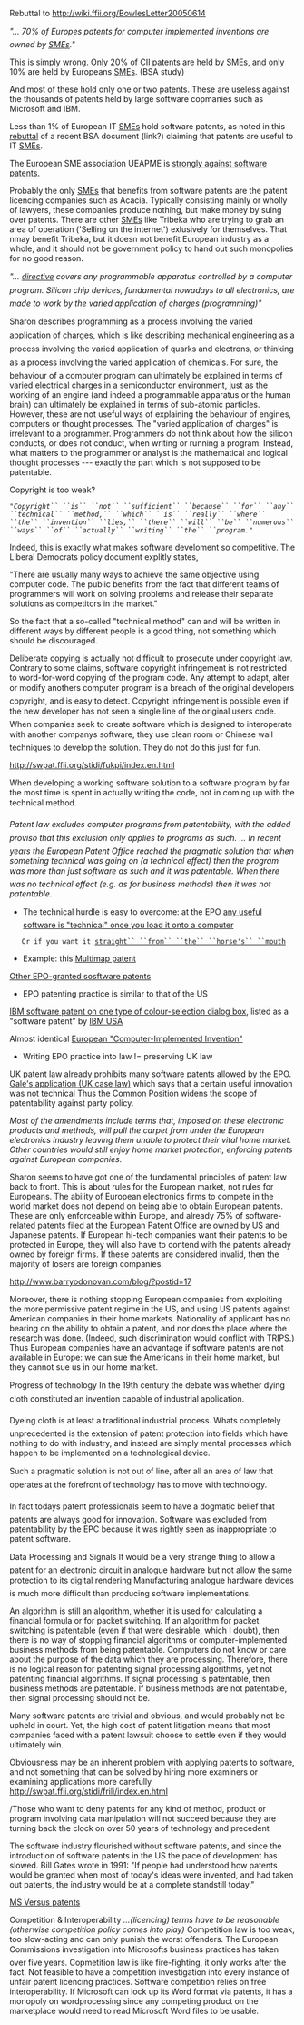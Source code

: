 Rebuttal to <http://wiki.ffii.org/BowlesLetter20050614>

*\"\... 70% of Europes patents for computer implemented inventions are
owned by [SMEs](SMEs "wikilink").\"*

This is simply wrong. Only 20% of CII patents are held by
[SMEs](SMEs "wikilink"), and only 10% are held by Europeans
[SMEs](SMEs "wikilink"). (BSA study)

And most of these hold only one or two patents. These are useless
against the thousands of patents held by large software copmanies such
as Microsoft and IBM.

Less than 1% of European IT [SMEs](SMEs "wikilink") hold software
patents, as noted in this
[rebuttal](http://comment.zdnet.co.uk/other/0,39020682,39205463,00.htm "wikilink")
of a recent BSA document (link?) claiming that patents are useful to IT
[SMEs](SMEs "wikilink").

The European SME association UEAPME is [strongly against software
patents.](http://www.eubusiness.com/press/ueapme.2005-06-22 "wikilink")

Probably the only [SMEs](SMEs "wikilink") that benefits from software
patents are the patent licencing companies such as Acacia. Typically
consisting mainly or wholly of lawyers, these companies produce nothing,
but make money by suing over patents. There are other
[SMEs](SMEs "wikilink") like Tribeka who are trying to grab an area of
operation (\'Selling on the internet\') exlusively for themselves. That
nmay benefit Tribeka, but it doesn not benefit European industry as a
whole, and it should not be government policy to hand out such
monopolies for no good reason.

*\"\... [directive](the "wikilink") covers any programmable apparatus
controlled by a computer program. Silicon chip devices, fundamental
nowadays to all electronics, are made to work by the varied application
of charges (programming)\"*

Sharon describes programming as a process involving the varied
application of charges, which is like describing mechanical engineering
as a process involving the varied application of quarks and electrons,
or thinking as a process involving the varied application of
chemicals. For sure, the behaviour of a computer program can ultimately
be explained in terms of varied electrical charges in a semiconductor
environment, just as the working of an engine (and indeed a programmable
apparatus or the human brain) can ultimately be explained in terms of
sub-atomic particles. However, these are not useful ways of explaining
the behaviour of engines, computers or thought processes. The \"varied
application of charges\" is irrelevant to a programmer. Programmers do
not think about how the silicon conducts, or does not conduct, when
writing or running a program. Instead, what matters to the programmer or
analyst is the mathematical and logical thought processes \-\-- exactly
the part which is not supposed to be patentable.

Copyright is too weak?

*`"Copyright`` ``is`` ``not`` ``sufficient`` ``because`` ``for`` ``any`` ``technical`` ``method,`` ``which`` ``is`` ``really`` ``where`` ``the`` ``invention`` ``lies,`` ``there`` ``will`` ``be`` ``numerous`` ``ways`` ``of`` ``actually`` ``writing`` ``the`` ``program."`*

Indeed, this is exactly what makes software develoment so competitive.
The Liberal Democrats policy document explitly states,

\"There are usually many ways to achieve the same objective using
computer code. The public benefits from the fact that different teams of
programmers will work on solving problems and release their separate
solutions as competitors in the market.\"

So the fact that a so-called \"technical method\" can and will be
written in different ways by different people is a good thing, not
something which should be discouraged.

Deliberate copying is actually not difficult to prosecute under
copyright law. Contrary to some claims, software copyright infringement
is not restricted to word-for-word copying of the program code. Any
attempt to adapt, alter or modify anothers computer program is a breach
of the original developers copyright, and is easy to detect. Copyright
infringement is possible even if the new developer has not seen a single
line of the original users code. When companies seek to create software
which is designed to interoperate with another companys software, they
use clean room or Chinese wall techniques to develop the solution.
They do not do this just for fun.

<http://swpat.ffii.org/stidi/fukpi/index.en.html>

When developing a working software solution to a software program by far
the most time is spent in actually writing the code, not in coming up
with the technical method.

*Patent law excludes computer programs from patentability, with the
added proviso that this exclusion only applies to programs as such.
\... In recent years the European Patent Office reached the pragmatic
solution that when something technical was going on (a technical effect)
then the program was more than just software as such and it was
patentable. When there was no technical effect (e.g. as for business
methods) then it was not patentable.*

-   The technical hurdle is easy to overcome: at the EPO [any useful
    software is \"technical\" once you load it onto a
    computer](http://www.iusmentis.com/patents/software/epc/ "wikilink")

`   Or if you want it `[`straight`` ``from`` ``the`` ``horse's`` ``mouth`](http://www.european-patent-office.org/legal/gui_lines/e/c_iv_2_3_6.htm "wikilink")

-   Example: this [Multimap
    patent](http://v3.espacenet.com/textdoc?&DB=EPODOC&IDX=EP0845124 "wikilink")

[Other EPO-granted sosftware
patents](http://swpat.ffii.org/patents/samples/ "wikilink")

-   EPO patenting practice is similar to that of the US

[IBM software patent on one type of colour-selection dialog
box](http://v3.espacenet.com/textdoc?&DB=EPODOC&IDX=US5249263 "wikilink"),
listed as a \"software patent\" by [IBM
USA](http://www.ibm.com/ibm/licensing/patents/pledgedpatents.pdf "wikilink")

Almost identical [European \"Computer-Implemented
Invention\"](http://v3.espacenet.com/textdoc?&DB=EPODOC&IDX=EP0403120 "wikilink")

-   Writing EPO practice into law != preserving UK law

UK patent law already prohibits many software patents allowed by the
EPO. [Gale\'s application (UK case
law)](http://www.patent.gov.uk/patent/notices/practice/computer.htm "wikilink")
which says that a certain useful innovation was not technical Thus the
Common Position widens the scope of patentability against party policy.

*Most of the amendments include terms that, imposed on these electronic
products and methods, will pull the carpet from under the European
electronics industry leaving them unable to protect their vital home
market. Other countries would still enjoy home market protection,
enforcing patents against European companies.*

Sharon seems to have got one of the fundamental principles of patent law
back to front. This is about rules for the European market, not rules
for Europeans. The ability of European electronics firms to compete in
the world market does not depend on being able to obtain European
patents. These are only enforceable within Europe, and already 75% of
software-related patents filed at the European Patent Office are owned
by US and Japanese patents. If European hi-tech companies want their
patents to be protected in Europe, they will also have to contend with
the patents already owned by foreign firms. If these patents are
considered invalid, then the majority of losers are foreign companies.

<http://www.barryodonovan.com/blog/?postid=17>

Moreover, there is nothing stopping European companies from exploiting
the more permissive patent regime in the US, and using US patents
against American companies in their home markets. Nationality of
applicant has no bearing on the ability to obtain a patent, and nor does
the place where the research was done. (Indeed, such discrimination
would conflict with TRIPS.) Thus European companies have an advantage if
software patents are not available in Europe: we can sue the Americans
in their home market, but they cannot sue us in our home market.

Progress of technology In the 19th century the debate was whether dying
cloth constituted an invention capable of industrial application.

Dyeing cloth is at least a traditional industrial process. Whats
completely unprecedented is the extension of patent protection into
fields which have nothing to do with industry, and instead are simply
mental processes which happen to be implemented on a technological
device.

Such a pragmatic solution is not out of line, after all an area of law
that operates at the forefront of technology has to move with
technology.

In fact todays patent professionals seem to have a dogmatic belief that
patents are always good for innovation. Software was excluded from
patentability by the EPC because it was rightly seen as inappropriate to
patent software.

Data Processing and Signals It would be a very strange thing to allow a
patent for an electronic circuit in analogue hardware but not allow the
same protection to its digital rendering Manufacturing analogue
hardware devices is much more difficult than producing software
implementations.

An algorithm is still an algorithm, whether it is used for calculating a
financial formula or for packet switching. If an algorithm for packet
switching is patentable (even if that were desirable, which I doubt),
then there is no way of stopping financial algorithms or
computer-implemented business methods from being patentable. Computers
do not know or care about the purpose of the data which they are
processing. Therefore, there is no logical reason for patenting signal
processing algorithms, yet not patenting financial algorithms. If signal
processing is patentable, then business methods are patentable. If
business methods are not patentable, then signal processing should not
be.

Many software patents are trivial and obvious, and would probably not be
upheld in court. Yet, the high cost of patent litigation means that most
companies faced with a patent lawsuit choose to settle even if they
would ultimately win.

Obviousness may be an inherent problem with applying patents to
software, and not something that can be solved by hiring more examiners
or examining applications more carefully
<http://swpat.ffii.org/stidi/frili/index.en.html>

/Those who want to deny patents for any kind of method, product or
program involving data manipulation will not succeed because they are
turning back the clock on over 50 years of technology and precedent

The software industry flourished without software patents, and since the
introduction of software patents in the US the pace of development has
slowed. Bill Gates wrote in 1991: \"If people had understood how patents
would be granted when most of today\'s ideas were invented, and had
taken out patents, the industry would be at a complete standstill
today.\"

[MS Versus patents](http://www.msversus.org/node/81 "wikilink")

Competition & Interoperability *\...(licencing) terms have to be
reasonable (otherwise competition policy comes into play)* Competition
law is too weak, too slow-acting and can only punish the worst
offenders. The European Commissions investigation into Microsofts
business practices has taken over five years. Copmetition law is like
fire-fighting, it only works after the fact. Not feasible to have a
competition investigation into every instance of unfair patent licencing
practices. Software competition relies on free interoperability. If
Microsoft can lock up its Word format via patents, it has a monopoly on
wordprocessing since any competing product on the marketplace would need
to read Microsoft Word files to be usable.
